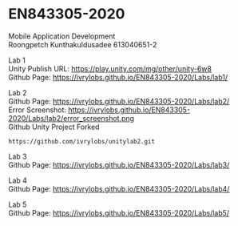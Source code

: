 # EN843305-2020

Mobile Application Development \
Roongpetch Kunthakuldusadee 613040651-2

Lab 1 \
Unity Publish URL: https://play.unity.com/mg/other/unity-6w8 \
Github Page: https://ivrylobs.github.io/EN843305-2020/Labs/lab1/

Lab 2 \
Github Page: https://ivrylobs.github.io/EN843305-2020/Labs/lab2/ \
Error Screenshot: https://ivrylobs.github.io/EN843305-2020/Labs/lab2/error_screenshot.png \
Github Unity Project Forked

```
https://github.com/ivrylobs/unitylab2.git
```

Lab 3\
Github Page: https://ivrylobs.github.io/EN843305-2020/Labs/lab3/

Lab 4\
Github Page: https://ivrylobs.github.io/EN843305-2020/Labs/lab4/

Lab 5\
Github Page: https://ivrylobs.github.io/EN843305-2020/Labs/lab5/
